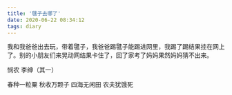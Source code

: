 ```yaml
---
title: '毽子去哪了'
date: 2020-06-22 08:34:12
tags: diary
---
```

我和我爸爸出去玩，带着毽子，我爸爸踢毽子能踢进网里，我踢了踢结果挂在网上了。别的小朋友们来晃动网结果卡住了，回了家考了妈妈果然妈妈猜不出来。


悯农 李绅（其一）

春种一粒粟
秋收万颗子
四海无闲田
农夫犹饿死
